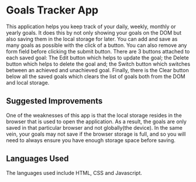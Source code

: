 # Goals Tracker App

This application helps you keep track of your daily, weekly, monthly or yearly goals. It does this by not only showing your goals on the DOM but also saving them in the local storage for later. You can add and save as many goals as possible with the click of a button. You can also remove any form field before clicking the submit button. There are 3 buttons attached to each saved goal: The Edit button which helps to update the goal; the Delete button which helps to delete the goal and; the Switch button which switches between an achieved and unachieved goal. Finally, there is the Clear button below all the saved goals which clears the list of goals both from the DOM and local storage.

## Suggested Improvements

One of the weaknesses of this app is that the local storage resides in the browser that is used to open the application. As a result, the goals are only saved in that particular browser and not globally(the device). In the same vein, your goals may not save if the browser storage is full, and so you will need to always ensure you have enough storage space before saving.

## Languages Used

The languages used include HTML, CSS and Javascript.
